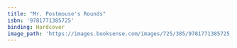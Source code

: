 ```yaml
---
title: "Mr. Postmouse's Rounds"
isbn: '9781771385725'
binding: Hardcover
image_path: 'https://images.booksense.com/images/725/385/9781771385725.jpg'
---
```



